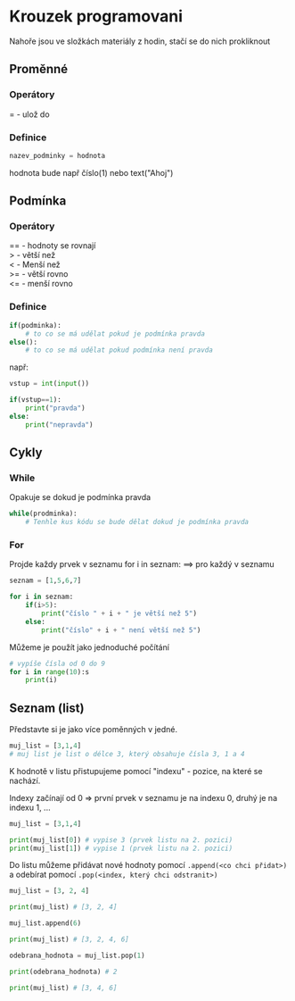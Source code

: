 # Krouzek programovani
Nahoře jsou ve složkách materiály z hodin, stačí se do nich prokliknout



## Proměnné

### Operátory

= - ulož do

### Definice
```python
nazev_podminky = hodnota
```



hodnota bude např číslo(1) nebo text("Ahoj")

## Podmínka

### Operátory

== - hodnoty se rovnají <br>
\> - větší než <br>
< - Menší než <br>
\>= - větší rovno <br>
<= - menší rovno <br>

### Definice
```python
if(podminka):
    # to co se má udělat pokud je podmínka pravda
else():
    # to co se má udělat pokud podmínka není pravda

```

např:
```python
vstup = int(input())

if(vstup==1):
    print("pravda")
else:
    print("nepravda")
```
## Cykly

### While
Opakuje se dokud je podmínka pravda

```python
while(prodminka):
    # Tenhle kus kódu se bude dělat dokud je podmínka pravda
```


### For
Projde každy prvek v seznamu for i in seznam: ==> pro každý v seznamu

```python
seznam = [1,5,6,7]

for i in seznam:
    if(i>5):
        print("číslo " + i + " je větší než 5")
    else:
        print("číslo" + i + " není větší než 5")
```

Můžeme je použít jako jednoduché počítání
```python
# vypíše čísla od 0 do 9
for i in range(10):s
    print(i)
```


## Seznam (list)
Představte si je jako více poměnných v jedné.

```python
muj_list = [3,1,4]
# muj list je list o délce 3, který obsahuje čísla 3, 1 a 4
```

K hodnotě v listu přistupujeme pomocí "indexu" - pozice, na které se nachází.

Indexy začínají od 0 => první prvek v seznamu je na indexu 0, druhý je na indexu 1, ...


```python
muj_list = [3,1,4]

print(muj_list[0]) # vypise 3 (prvek listu na 2. pozici)
print(muj_list[1]) # vypise 1 (prvek listu na 2. pozici)
```

Do listu můžeme přidávat nové hodnoty pomocí `.append(<co chci přidat>)` a odebírat pomocí `.pop(<index, který chci odstranit>)`

```python
muj_list = [3, 2, 4]

print(muj_list) # [3, 2, 4]

muj_list.append(6)

print(muj_list) # [3, 2, 4, 6]

odebrana_hodnota = muj_list.pop(1)

print(odebrana_hodnota) # 2

print(muj_list) # [3, 4, 6]

```